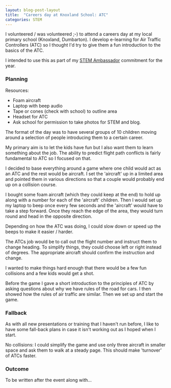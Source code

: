 ```yaml
---
layout: blog-post-layout
title:  "Careers day at Knoxland School: ATC"
categories: STEM
---
```


I volunteered / was volunteered ;-) to attend a careers day at my local primary school (Knoxland, Dumbarton). I develop e-learning for Air Traffic Controllers (ATC) so I thought I'd try to give them a fun introduction to the basics of the ATC.

I intended to use this as part of my [STEM Ambassador](http://www.stemnet.org.uk/ambassadors/why-become-a-stem-ambassador/) commitment for the year.

### Planning

Resources:

* Foam aircraft
* Laptop with beep audio
* Tape or cones (check with school) to outline area
* Headset for ATC
* Ask school for permission to take photos for STEM and blog.

The format of the day was to have several groups of 10 children moving around a selection of people introducing them to a certain career.

My primary aim is to let the kids have fun but I also want them to learn something about the job. The ability to predict flight path conflicts is fairly fundamental to ATC so I focused on that.

I decided to base everything around a game where one child would act as an ATC and the rest would be aircraft. I set the 'aircraft' up in a limited area and pointed them in various directions so that a couple would probably end up on a collision course.

I bought some foam aircraft (which they could keep at the end) to hold up along with a number for each of the 'aircraft' children. Then I would set up my laptop to beep once every few seconds and the 'aircraft' would have to take a step forward. Once they reach the edge of the area, they would turn round and head in the opposite direction.

Depending on how the ATC was doing, I could slow down or speed up the beeps to make it easier / harder.

The ATCs job would be to call out the flight number and instruct them to change heading. To simplify things, they could choose left or right instead of degrees. The appropriate aircraft should confirm the instruction and change.

I wanted to make things hard enough that there would be a few fun collisions and a few kids would get a shot.

Before the game I gave a short introduction to the principles of ATC by asking questions about why we have rules of the road for cars. I then showed how the rules of air traffic are similar. Then we set up and start the game.

### Fallback

As with all new presentations or training that I haven't run before, I like to have some fall-back plans in case it isn't working out as I hoped when I start.

No collisions: I could simplify the game and use only three aircraft in smaller space and ask them to walk at a steady page. This should make 'turnover' of ATCs faster.

### Outcome

To be written after the event along with...
